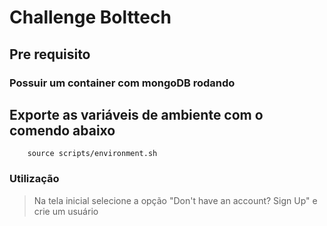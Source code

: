 # Challenge Bolttech

## Pre requisito

### Possuir um container com mongoDB rodando

## Exporte as variáveis de ambiente com o comendo abaixo

```
    source scripts/environment.sh
```

### Utilização

> Na tela inicial selecione a opção "Don't have an account? Sign Up" e crie um usuário
